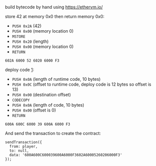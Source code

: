 build bytecode by hand using https://ethervm.io/

store 42 at memory 0x0 then return memory 0x0:

- `PUSH 0x2A` (42)
- `PUSH 0x00` (memory location 0)
- `MSTORE`
- `PUSH 0x20` (length)
- `PUSH 0x00` (memory location 0)
- `RETURN`

`602A 6000 52 6020 6000 F3`

deploy code [1]:

- `PUSH 0x0A` (length of runtime code, 10 bytes)
- `PUSH 0x0C` (offset to runtime code, deploy code is 12 bytes so offset is 13)
- `PUSH 0x00` (destination offset)
- `CODECOPY`
- `PUSH 0x0A` (length of code, 10 bytes)
- `PUSH 0x00` (offset is 0)
- `RETURN`

`600A 600C 6000 39 600A 6000 F3`

And send the transaction to create the contract:

```
sendTransaction({
  from: player,
  to: null,
  data: '600A600C600039600A6000F3602A60005260206000F3'
});
```

[1]: https://medium.com/@hayeah/diving-into-the-ethereum-vm-part-5-the-smart-contract-creation-process-cb7b6133b855
